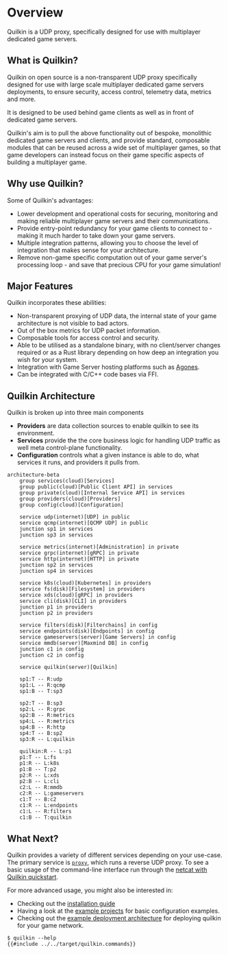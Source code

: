 # Overview

Quilkin is a UDP proxy, specifically designed for use with multiplayer dedicated game servers.

## What is Quilkin?

Quilkin on open source is a non-transparent UDP proxy specifically designed for use with large scale multiplayer
dedicated game servers deployments, to ensure security, access control, telemetry data, metrics and more.

It is designed to be used behind game clients as well as in front of dedicated game servers.

Quilkin's aim is to pull the above functionality out of bespoke, monolithic dedicated game servers and clients, and
provide standard, composable modules that can be reused across a wide set of multiplayer games, so that game
developers can instead focus on their game specific aspects of building a multiplayer game.

## Why use Quilkin?

Some of Quilkin's advantages:

* Lower development and operational costs for securing, monitoring and making reliable multiplayer game servers and
  their communications.
* Provide entry-point redundancy for your game clients to connect to - making it much harder to take down your game
  servers.
* Multiple integration patterns, allowing you to choose the level of integration that makes sense for your
  architecture.
* Remove non-game specific computation out of your game server's processing loop - and save that precious CPU for
  your game simulation!

## Major Features

Quilkin incorporates these abilities:

* Non-transparent proxying of UDP data, the internal state of your game architecture is not visible to bad actors.
* Out of the box metrics for UDP packet information.
* Composable tools for access control and security.
* Able to be utilised as a standalone binary, with no client/server changes required or as a Rust library
  depending on how deep an integration you wish for your system.
* Integration with Game Server hosting platforms such as [Agones](https://agones.dev).
* Can be integrated with C/C++ code bases via FFI.

## Quilkin Architecture

Quilkin is broken up into three main components

* **Providers** are data collection sources to enable quilkin to see its environment.
* **Services** provide the the core business logic for handling UDP traffic as well meta control-plane functionality.
* **Configuration** controls what a given instance is able to do, what services it runs, and providers it pulls from.

```mermaid
architecture-beta
    group services(cloud)[Services]
    group public(cloud)[Public Client API] in services
    group private(cloud)[Internal Service API] in services
    group providers(cloud)[Providers]
    group config(cloud)[Configuration]

    service udp(internet)[UDP] in public
    service qcmp(internet)[QCMP UDP] in public
    junction sp1 in services
    junction sp3 in services

    service metrics(internet)[Administration] in private
    service grpc(internet)[gRPC] in private
    service http(internet)[HTTP] in private
    junction sp2 in services
    junction sp4 in services

    service k8s(cloud)[Kubernetes] in providers
    service fs(disk)[Filesystem] in providers
    service xds(cloud)[gRPC] in providers
    service cli(disk)[CLI] in providers
    junction p1 in providers
    junction p2 in providers

    service filters(disk)[Filterchains] in config
    service endpoints(disk)[Endpoints] in config
    service gameservers(server)[Game Servers] in config
    service mmdb(server)[Maxmind DB] in config
    junction c1 in config
    junction c2 in config

    service quilkin(server)[Quilkin]

    sp1:T -- R:udp
    sp1:L -- R:qcmp
    sp1:B -- T:sp3

    sp2:T -- B:sp3
    sp2:L -- R:grpc
    sp2:B -- R:metrics
    sp4:L -- R:metrics
    sp4:B -- R:http
    sp4:T -- B:sp2
    sp3:R -- L:quilkin

    quilkin:R -- L:p1
    p1:T -- L:fs
    p1:R -- L:k8s
    p1:B -- T:p2
    p2:R -- L:xds
    p2:B -- L:cli
    c2:L -- R:mmdb
    c2:R -- L:gameservers
    c1:T -- B:c2
    c1:R -- L:endpoints
    c1:L -- R:filters
    c1:B -- T:quilkin
```

## What Next?

Quilkin provides a variety of different services depending on your use-case.
The primary service is [`proxy`](./services/proxy.md), which runs a reverse UDP
proxy. To see a basic usage of the command-line interface run through the
[netcat with Quilkin quickstart](./deployment/quickstarts/netcat.md). 

For more advanced usage, you might also be interested in:

* Checking out the [installation guide](./installation.md)
* Having a look at the [example projects](https://github.com/googleforgames/quilkin/blob/{{GITHUB_REF_NAME}}/examples) for basic configuration examples.
* Checking out the [example deployment architecture](./deployment/examples.md)
  for deploying quilkin for your game network.


```shell
$ quilkin --help
{{#include ../../target/quilkin.commands}}
```

[log-docs]: https://docs.rs/env_logger/0.9.0/env_logger/#enabling-logging
